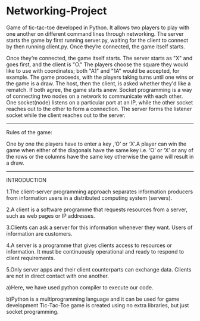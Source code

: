 # Networking-Project
Game of tic-tac-toe developed in Python. It allows two players to play with one another on different command lines through networking. The server starts the game by first running server.py, waiting for the client to connect by then running client.py. Once they’re connected, the game itself starts.

Once they’re connected, the game itself starts. The server starts as "X" and goes first, and the client is "O." The players choose the square they would like to use with coordinates; both "A1" and "1A" would be accepted, for example. The game proceeds, with the players taking turns until one wins or the game is a draw. The host, then the client, is asked whether they'd like a rematch. If both agree, the game starts anew. Socket programming is a way of connecting two nodes on a network to communicate with each other. One socket(node) listens on a particular port at an IP, while the other socket reaches out to the other to form a connection. The server forms the listener socket while the client reaches out to the server.

-------------------------------------------------------------------------------------------------------------------------------------
Rules of the game:

One by one the players have to enter a key ,‘O’ or ‘X’.A player can win the game when either of the diagonals have the same key i.e. ‘O’ or ‘X’ or any of the rows or the columns have the same key otherwise the game will result in a draw.

-------------------------------------------------------------------------------------------------------------------------------------

INTRODUCTION

1.The client-server programming approach separates information producers from information users in a distributed computing system (servers).

2.A client is a software programme that requests resources from a server, such as web pages or IP addresses.

3.Clients can ask a server for this information whenever they want. Users of information are customers.

4.A server is a programme that gives clients access to resources or information. It must be continuously operational and ready to respond to client requirements.

5.Only server apps and their client counterparts can exchange data. Clients are not in direct contact with one another.

   a)Here, we have used python compiler to execute our code.

   b)Python is a multiprogramming language and it can be used for game development Tic-Tac-Toe game is created using no extra libraries, but just socket programming.
